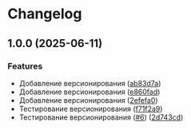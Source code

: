 # Changelog

## 1.0.0 (2025-06-11)


### Features

* Добавление версионирования ([ab83d7a](https://github.com/iSpaxer/AccountService/commit/ab83d7ae76b88d1535c1201441ca4f901754c135))
* Добавление версионирования ([e860fad](https://github.com/iSpaxer/AccountService/commit/e860fad86d10e8646dd607e1c9fe048756be2c35))
* Добавление версионирования ([2efefa0](https://github.com/iSpaxer/AccountService/commit/2efefa090912e131aec6982dfe29e8a2391c4677))
* Тестирование версионирования ([f71f2a9](https://github.com/iSpaxer/AccountService/commit/f71f2a9a4499d66b74c5c2cc6a8916e04f8ef5e6))
* Тестирование версионирования ([#6](https://github.com/iSpaxer/AccountService/issues/6)) ([2d743cd](https://github.com/iSpaxer/AccountService/commit/2d743cd29e8ad4dc713f3bc9ca4d9a71630bb5ed))

